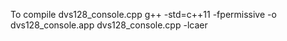 To compile dvs128_console.cpp
g++ -std=c++11 -fpermissive -o dvs128_console.app dvs128_console.cpp -lcaer
